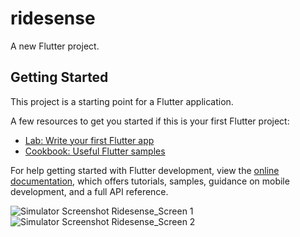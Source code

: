 # ridesense

A new Flutter project.

## Getting Started

This project is a starting point for a Flutter application.

A few resources to get you started if this is your first Flutter project:

- [Lab: Write your first Flutter app](https://docs.flutter.dev/get-started/codelab)
- [Cookbook: Useful Flutter samples](https://docs.flutter.dev/cookbook)

For help getting started with Flutter development, view the
[online documentation](https://docs.flutter.dev/), which offers tutorials,
samples, guidance on mobile development, and a full API reference.

![Simulator Screenshot Ridesense_Screen 1](https://github.com/user-attachments/assets/7dbf9d0e-a24a-4868-8b0b-0d4471183620)
![Simulator Screenshot Ridesense_Screen 2](https://github.com/user-attachments/assets/97c1d37c-ed76-4ce4-84c3-0531e28862a4)
